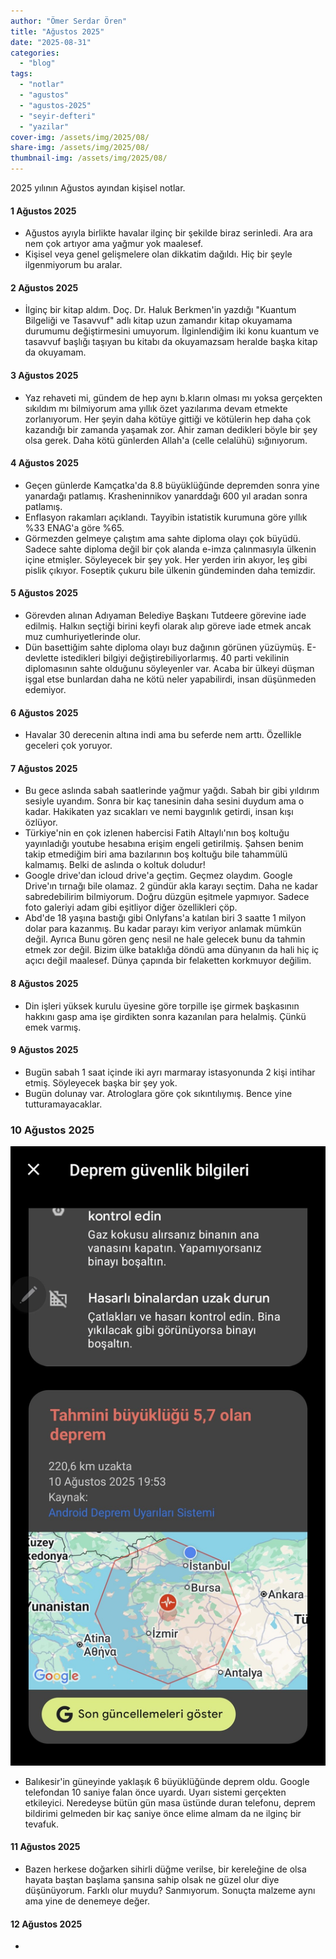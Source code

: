 ```yaml
---
author: "Ömer Serdar Ören"
title: "Ağustos 2025"
date: "2025-08-31"
categories: 
  - "blog"
tags: 
  - "notlar"
  - "agustos"
  - "agustos-2025"
  - "seyir-defteri"
  - "yazilar"
cover-img: /assets/img/2025/08/
share-img: /assets/img/2025/08/
thumbnail-img: /assets/img/2025/08/
---
```


2025 yılının Ağustos ayından kişisel notlar.

#### 1 Ağustos 2025

- Ağustos ayıyla birlikte havalar ilginç bir şekilde biraz serinledi. Ara ara nem çok artıyor ama yağmur yok maalesef.
- Kişisel veya genel gelişmelere olan dikkatim dağıldı. Hiç bir şeyle ilgenmiyorum bu aralar.

#### 2 Ağustos 2025

- İlginç bir kitap aldım. Doç. Dr. Haluk Berkmen'in yazdığı "Kuantum Bilgeliği ve Tasavvuf" adlı kitap uzun zamandır kitap okuyamama durumumu değiştirmesini umuyorum. İlginlendiğim iki konu kuantum ve tasavvuf başlığı taşıyan bu kitabı da okuyamazsam heralde başka kitap da okuyamam.

#### 3 Ağustos 2025

- Yaz rehaveti mi, gündem de hep aynı b.kların olması mı yoksa gerçekten sıkıldım mı bilmiyorum ama yıllık özet yazılarıma devam etmekte zorlanıyorum. Her şeyin daha kötüye gittiği ve kötülerin hep daha çok kazandığı bir zamanda yaşamak zor. Ahir zaman dedikleri böyle bir şey olsa gerek. Daha kötü günlerden Allah'a (celle celalühü) sığınıyorum.

#### 4 Ağustos 2025

- Geçen günlerde Kamçatka'da 8.8 büyüklüğünde depremden sonra yine yanardağı patlamış. Krasheninnikov yanarddağı 600 yıl aradan sonra patlamış.
- Enflasyon rakamları açıklandı. Tayyibin istatistik kurumuna göre yıllık %33 ENAG'a göre %65. 
- Görmezden gelmeye çalıştım ama sahte diploma olayı çok büyüdü. Sadece sahte diploma değil bir çok alanda e-imza çalınmasıyla ülkenin içine etmişler. Söyleyecek bir şey yok. Her yerden irin akıyor, leş gibi pislik çıkıyor. Foseptik çukuru bile ülkenin gündeminden daha temizdir.

#### 5 Ağustos 2025

- Görevden alınan Adıyaman Belediye Başkanı Tutdeere görevine iade edilmiş. Halkın seçtiği birini keyfi olarak alıp göreve iade etmek ancak muz cumhuriyetlerinde olur.
- Dün basettiğim sahte diploma olayı buz dağının görünen yüzüymüş. E-devlette istedikleri bilgiyi değiştirebiliyorlarmış. 40 parti vekilinin diplomasının sahte olduğunu söyleyenler var. Acaba bir ülkeyi düşman işgal etse bunlardan daha ne kötü neler yapabilirdi, insan düşünmeden edemiyor.

#### 6 Ağustos 2025

- Havalar 30 derecenin altına indi ama bu seferde nem arttı. Özellikle geceleri çok yoruyor.

#### 7 Ağustos 2025

- Bu gece aslında sabah saatlerinde yağmur yağdı. Sabah bir gibi yıldırım sesiyle uyandım. Sonra bir kaç tanesinin daha sesini duydum ama o kadar. Hakikaten yaz sıcakları ve nemi baygınlık getirdi, insan kışı özlüyor.
- Türkiye'nin en çok izlenen habercisi Fatih Altaylı'nın boş koltuğu yayınladığı youtube hesabına erişim engeli getirilmiş. Şahsen benim takip etmediğim biri ama bazılarının boş koltuğu bile tahammülü kalmamış. Belki de aslında o koltuk doludur!
- Google drive'dan icloud drive'a geçtim. Geçmez olaydım. Google Drive'ın tırnağı bile olamaz. 2 gündür akla karayı seçtim. Daha ne kadar sabredebilirim bilmiyorum. Doğru düzgün eşitmele yapmıyor. Sadece foto galeriyi adam gibi eşitliyor diğer özellikleri çöp.
- Abd'de 18 yaşına bastığı gibi Onlyfans'a katılan biri 3 saatte 1 milyon dolar para kazanmış. Bu kadar parayı kim veriyor anlamak mümkün değil. Ayrıca Bunu gören genç nesil ne hale gelecek bunu da tahmin etmek zor değil. Bizim ülke bataklığa döndü ama dünyanın da hali hiç iç açıcı değil maalesef. Dünya çapında bir felaketten korkmuyor değilim.

#### 8 Ağustos 2025

- Din işleri yüksek kurulu üyesine göre torpille işe girmek başkasının hakkını gasp ama işe girdikten sonra kazanılan para helalmiş. Çünkü emek varmış.

#### 9 Ağustos 2025

- Bugün sabah 1 saat içinde iki ayrı marmaray istasyonunda 2 kişi intihar etmiş. Söyleyecek başka bir şey yok.
- Bugün dolunay var. Atrologlara göre çok sıkıntılıymış. Bence yine tutturamayacaklar.

### 10 Ağustos 2025

![](/assets/img/2025/08/deprem-6-balikesir-google-uyari-10-agustos-2025.jpeg)

- Balıkesir'in güneyinde yaklaşık 6 büyüklüğünde deprem oldu. Google telefondan 10 saniye falan önce uyardı. Uyarı sistemi gerçekten etkileyici. Neredeyse bütün gün masa üstünde duran telefonu, deprem bildirimi gelmeden bir kaç saniye önce elime almam da ne ilginç bir tevafuk.

#### 11 Ağustos 2025

- Bazen herkese doğarken sihirli düğme verilse, bir kereleğine de olsa hayata baştan başlama şansına sahip olsak ne güzel olur diye düşünüyorum. Farklı olur muydu? Sanmıyorum. Sonuçta malzeme aynı ama yine de denemeye değer.

#### 12 Ağustos 2025

- 